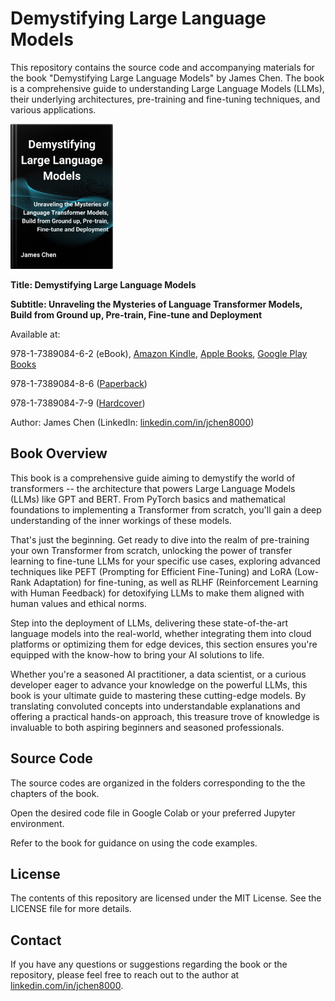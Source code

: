 # Demystifying Large Language Models

This repository contains the source code and accompanying materials for the book "Demystifying Large Language Models" by James Chen. The book is a comprehensive guide to understanding Large Language Models (LLMs), their underlying architectures, pre-training and fine-tuning techniques, and various applications.

<picture>
  <img alt="Demystifying Large Language Models Book Cover" src="https://github.com/jchen8000/DemystifyingLLMs/blob/main/images/bookcover.jpg" width="164" height="232">
</picture>

**Title: Demystifying Large Language Models**

**Subtitle: Unraveling the Mysteries of Language Transformer Models, Build from Ground up, Pre-train, Fine-tune and Deployment**

Available at:

978-1-7389084-6-2 (eBook), [Amazon Kindle](https://www.amazon.com/dp/B0CZV7ZF2J), [Apple Books](https://books.apple.com/us/book/demystifying-large-language-models/id6499347202),  [Google Play Books](https://play.google.com/store/books/details?id=DUIEEQAAQBAJ)

978-1-7389084-8-6 ([Paperback](https://www.amazon.com/dp/1738908488))

978-1-7389084-7-9 ([Hardcover](https://www.amazon.com/dp/173890847X))

Author: James Chen (LinkedIn: [linkedin.com/in/jchen8000](https://www.linkedin.com/in/jchen8000/))

## Book Overview

This book is a comprehensive guide aiming to demystify the world of transformers -- the architecture that powers Large Language Models (LLMs) like GPT and BERT. From PyTorch basics and mathematical foundations to implementing a Transformer from scratch, you'll gain a deep understanding of the inner workings of these models.

That's just the beginning. Get ready to dive into the realm of pre-training your own Transformer from scratch, unlocking the power of transfer learning to fine-tune LLMs for your specific use cases, exploring advanced techniques like PEFT (Prompting for Efficient Fine-Tuning) and LoRA (Low-Rank Adaptation) for fine-tuning, as well as RLHF (Reinforcement Learning with Human Feedback) for detoxifying LLMs to make them aligned with human values and ethical norms.

Step into the deployment of LLMs, delivering these state-of-the-art language models into the real-world, whether integrating them into cloud platforms or optimizing them for edge devices, this section ensures you're equipped with the know-how to bring your AI solutions to life.

Whether you're a seasoned AI practitioner, a data scientist, or a curious developer eager to advance your knowledge on the powerful LLMs, this book is your ultimate guide to mastering these cutting-edge models. By translating convoluted concepts into understandable explanations and offering a practical hands-on approach, this treasure trove of knowledge is invaluable to both aspiring beginners and seasoned professionals.

## Source Code

The source codes are organized in the folders corresponding to the the chapters of the book.

Open the desired code file in Google Colab or your preferred Jupyter environment.

Refer to the book for guidance on using the code examples.

## License

The contents of this repository are licensed under the MIT License. See the LICENSE file for more details.

## Contact

If you have any questions or suggestions regarding the book or the repository, please feel free to reach out to the author at [linkedin.com/in/jchen8000](https://www.linkedin.com/in/jchen8000/).


